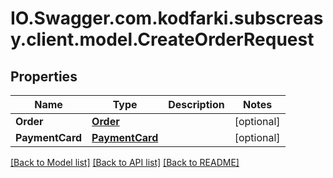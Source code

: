 # IO.Swagger.com.kodfarki.subscreasy.client.model.CreateOrderRequest
## Properties

Name | Type | Description | Notes
------------ | ------------- | ------------- | -------------
**Order** | [**Order**](Order.md) |  | [optional] 
**PaymentCard** | [**PaymentCard**](PaymentCard.md) |  | [optional] 

[[Back to Model list]](../README.md#documentation-for-models) [[Back to API list]](../README.md#documentation-for-api-endpoints) [[Back to README]](../README.md)

